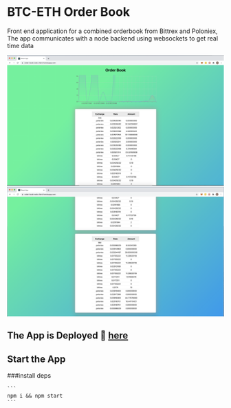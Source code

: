 # BTC-ETH Order Book
Front end application for a combined orderbook from Bittrex and Poloniex,
The app communicates with a node backend using websockets to get real time data 

![screenshot](./public/bookTop.png)
![screenshot](./public/bookBottom.png)
## The App is Deployed :rocket: [here](https://order-book-web-client.herokuapp.com)

## Start the App

###install deps

    ```
    npm i && npm start
    ```

